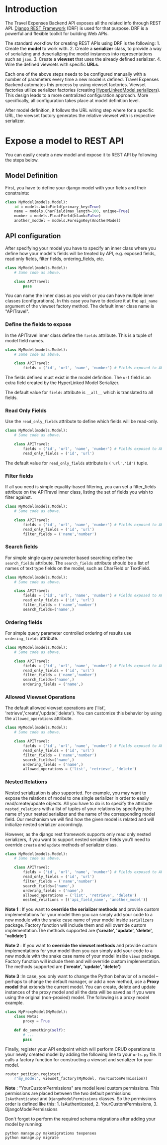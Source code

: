 Introduction
============

The Travel Expenses Backend API exposes all the related info through REST API. [Django REST Framework](http://www.django-rest-framework.org/) (DRF) is used for that purpose. DRF is a powerful and flexible toolkit for building Web APIs.

The standard workflow for creating REST APIs using DRF is the following: 1. Create the **model** to work with. 2. Create a **serializer** class, to provide a way of serializing and deserializing the model instances into representations such as `json`. 3. Create a **viewset** that uses the already defined serializer. 4. Wire the defined viewsets with specific **URLs**.

Each one of the above steps needs to be configured manually with a number of parameters every time a new model is defined. Travel Expenses Backend automates this process by using viewset factories. Viewset factories utilize serializer factories (creating [HyperLinkedModel serializers](http://www.django-rest-framework.org/api-guide/serializers/#hyperlinkedmodelserializer)). This design leads to a more centralized configuration approach. More specifically, all configuration takes place at model definition level.

After model definition, it follows the URL wiring step where for a specific URL, the viewset factory generates the relative viewset with is respective serializer.

Expose a model to REST API
==========================

You can easily create a new model and expose it to REST API by following the steps below.

Model Definition
----------------

First, you have to define your django model with your fields and their constraints:

```python
class MyModel(models.Model):
    id = models.AutoField(primary_key=True)
    name = models.CharField(max_length=100, unique=True)
    number = models.FloatField(blank=False)
    another_moddel = models.ForeignKey(AnotherModel)
```

API configuration
-----------------

After specifying your model you have to specify an inner class where you define how your model's fields will be treated by API, e.g. exposed fields, read only fields, filter fields, ordering_fields, etc.

```python
class MyModel(models.Model):
    # Same code as above.

    class APITravel:
        pass
```

You can name the inner class as you wish or you can have multiple inner classes (configurations). In this case you have to declare it at the `api_name` argument of the viewset factory method. The default inner class name is "APITravel".

### Define the fields to expose

In the APITravel inner class define the `fields` attribute. This is a tuple of model field names.

```python
class MyModel(models.Model):
    # Same code as above.

    class APITravel:
        fields = ('id', 'url', 'name', 'number') # Fields exposed to API
```

The fields defined must exist in the model definition. The `url` field is an extra field created by the HyperLinked Model Serializer.

The default value for `fields` attribute is `__all__` which is translated to all fields.

### Read Only Fields

Use the `read_only_fields` attribute to define which fields will be read-only.

```python
class MyModel(models.Model):
    # Same code as above.

    class APITravel:
        fields = ('id', 'url', 'name', 'number') # Fields exposed to API
        read_only_fields = ('id', 'url')
```

The default value for `read_only_fields` attribute is `('url','id')` tuple.

### Filter fields

If all you need is simple equality-based filtering, you can set a filter_fields attribute on the APITravel inner class, listing the set of fields you wish to filter against.

```python
class MyModel(models.Model):
    # Same code as above.

    class APITravel:
        fields = ('id', 'url', 'name', 'number') # Fields exposed to API
        read_only_fields = ('id', 'url')
        filter_fields = ('name','number')
```

### Search fields

For simple single query parameter based searching define the `search_fields` attribute. The `search_fields` attribute should be a list of names of text type fields on the model, such as CharField or TextField.

```python
class MyModel(models.Model):
    # Same code as above.

    class APITravel:
        fields = ('id', 'url', 'name', 'number') # Fields exposed to API
        read_only_fields = ('id', 'url')
        filter_fields = ('name','number')
        search_fields=('name',)
```

### Ordering fields

For simple query parameter controlled ordering of results use `ordering_fields` attribute.

```python
class MyModel(models.Model):
    # Same code as above.

    class APITravel:
        fields = ('id', 'url', 'name', 'number') # Fields exposed to API
        read_only_fields = ('id', 'url')
        filter_fields = ('name','number')
        search_fields=('name',)
        ordering_fields = ('name',)
```

### Allowed Viewset Operations

The default allowed viewset operations are ('list', 'retrieve','create','update','delete'). You can customize this behavior by using the `allowed_operations` attribute.

```python
class MyModel(models.Model):
    # Same code as above.

    class APITravel:
        fields = ('id', 'url', 'name', 'number') # Fields exposed to API
        read_only_fields = ('id', 'url')
        filter_fields = ('name','number')
        search_fields=('name',)
        ordering_fields = ('name',)
        allowed_operations = ('list', 'retrieve', 'delete')
```

### Nested Relations

Nested serialization is also supported. For example, you may want to expose the relations of model to
one single serializer in order to easily read/create/update objects.
All you have to do is to specify the attribute `nested_relations` with a list of tuples of your relations by specifying the name of your nested serializer and the name of the corresponding model field. Our mechanism we will find how the given model is related and will initialize nested serializer accordingly.

However, as the django rest framework supports only read only nested serializers, if you want to
support nested serializer fields you'll need to override `create` and `update` methods of serializer
class.

```python
class MyModel(models.Model):
    # Same code as above.

    class APITravel:
        fields = ('id', 'url', 'name', 'number') # Fields exposed to API
        read_only_fields = ('id', 'url')
        filter_fields = ('name','number')
        search_fields=('name',)
        ordering_fields = ('name',)
        allowed_operations = ('list', 'retrieve', 'delete')
        nested_relations = [('api_field_name', 'another_model')]
```

**Note 1** : If you want to **override the serializer methods** and provide custom implementations for your model then you can simply add your code to a new module with the snake case name of your model inside `serializers` package. Factory function will include them and will override custom implementation.The methods supported are **('create', 'update', 'delete', 'validate')**

**Note 2** : If you want to **override the viewset methods** and provide custom implementations for your model then you can simply add your code to a new module with the snake case name of your model inside `views` package. Factory function will include them and will override custom implementation. The methods supported are **('create', 'update', 'delete')**

**Note 3** :In case, you only want to change the Python behavior of a model – perhaps to change the default manager, or add a new method, use a **Proxy model** that extends the current model. You can create, delete and update instances of the proxy model and all the data will be saved as if you were using the original (non-proxied) model. The following is a proxy model example.

```python
class MyProxyModel(MyModel):
    class Meta:
        proxy = True

    def do_something(self):
        # ...
        pass
```

Finally, register your API endpoint which will perform CRUD operations to your newly created model by adding the following line to your `urls.py` file. It calls a factory function for constructing a viewset and serializer for your model.

```python
router_petition.register(
    r'my_model', viewset_factory(MyModel, YourCustomPermission))
```

**Note** : "YourCustomPermissions" are model level custom permissions. This permissions are placed between the two default permissions: `IsAuthenticated` and `DjangoModelPermissions` classes. So the permissions order is defined like this: 1. IsAuthenticated, 2. YourCustomPermissions, 3. DjangoModelPermissions

Don't forget to perform the required schema migrations after adding your model by running:

```
python manage.py makemigrations texpenses
python manage.py migrate
```
